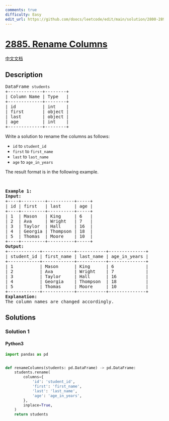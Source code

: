 ```yaml
---
comments: true
difficulty: Easy
edit_url: https://github.com/doocs/leetcode/edit/main/solution/2800-2899/2885.Rename%20Columns/README_EN.md
---
```


<!-- problem:start -->

# [2885. Rename Columns](https://leetcode.com/problems/rename-columns)

[中文文档](/solution/2800-2899/2885.Rename%20Columns/README.md)

## Description

<!-- description:start -->

<pre>
DataFrame <code>students</code>
+-------------+--------+
| Column Name | Type   |
+-------------+--------+
| id          | int    |
| first       | object |
| last        | object |
| age         | int    |
+-------------+--------+
</pre>

<p>Write a solution to rename the columns as follows:</p>

<ul>
	<li><code>id</code> to <code>student_id</code></li>
	<li><code>first</code> to <code>first_name</code></li>
	<li><code>last</code> to <code>last_name</code></li>
	<li><code>age</code> to <code>age_in_years</code></li>
</ul>

<p>The result format is in the following example.</p>

<p>&nbsp;</p>
<pre>
<strong class="example">Example 1:</strong>
<strong>Input:
</strong>+----+---------+----------+-----+
| id | first   | last     | age |
+----+---------+----------+-----+
| 1  | Mason   | King     | 6   |
| 2  | Ava     | Wright   | 7   |
| 3  | Taylor  | Hall     | 16  |
| 4  | Georgia | Thompson | 18  |
| 5  | Thomas  | Moore    | 10  |
+----+---------+----------+-----+
<strong>Output:</strong>
+------------+------------+-----------+--------------+
| student_id | first_name | last_name | age_in_years |
+------------+------------+-----------+--------------+
| 1          | Mason      | King      | 6            |
| 2          | Ava        | Wright    | 7            |
| 3          | Taylor     | Hall      | 16           |
| 4          | Georgia    | Thompson  | 18           |
| 5          | Thomas     | Moore     | 10           |
+------------+------------+-----------+--------------+
<strong>Explanation:</strong> 
The column names are changed accordingly.</pre>

<!-- description:end -->

## Solutions

<!-- solution:start -->

### Solution 1

<!-- tabs:start -->

#### Python3

```python
import pandas as pd


def renameColumns(students: pd.DataFrame) -> pd.DataFrame:
    students.rename(
        columns={
            'id': 'student_id',
            'first': 'first_name',
            'last': 'last_name',
            'age': 'age_in_years',
        },
        inplace=True,
    )
    return students
```

<!-- tabs:end -->

<!-- solution:end -->

<!-- problem:end -->
